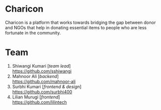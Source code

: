 # Charicon
Charicon is a platform that works towards bridging the gap between donor and NGOs that help in donating essential items to people who are less fortunate in the community.

# Team 
1. Shiwangi Kumari [*team lead*] <br>
   https://github.com/sshiwangi
2. Mahnoor Ali [*backend*] <br>
   https://github.com/mahnoor-ali
3. Surbhi Kumari [*frontend & design*] <br>
   https://github.com/surbhi400
4. Lilian Murugi [*frontend*] <br>
   https://github.com/lilintech
